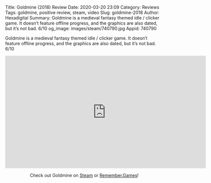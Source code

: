 Title: Goldmine (2018) Review
Date: 2020-03-20 23:09
Category: Reviews
Tags: goldmine, positive review, steam, video
Slug: goldmine-2018
Author: Hexadigital
Summary: Goldmine is a medieval fantasy themed idle / clicker game. It doesn’t feature offline progress, and the graphics are also dated, but it’s not bad. 6/10
og_image: images/steam/740790.jpg
Appid: 740790

Goldmine is a medieval fantasy themed idle / clicker game. It doesn’t feature offline progress, and the graphics are also dated, but it’s not bad. 6/10

<center><iframe src="https://www.youtube.com/embed/7r9pcSOAlEE?feature=oembed" allow="accelerometer; autoplay; encrypted-media; gyroscope; picture-in-picture" width="640" height="360" frameborder="0"></iframe>

Check out Goldmine on [Steam](https://store.steampowered.com/app/740790/?curator_clanid=34633900) or [Remember.Games](https://remember.games/game/3371/)!</center>